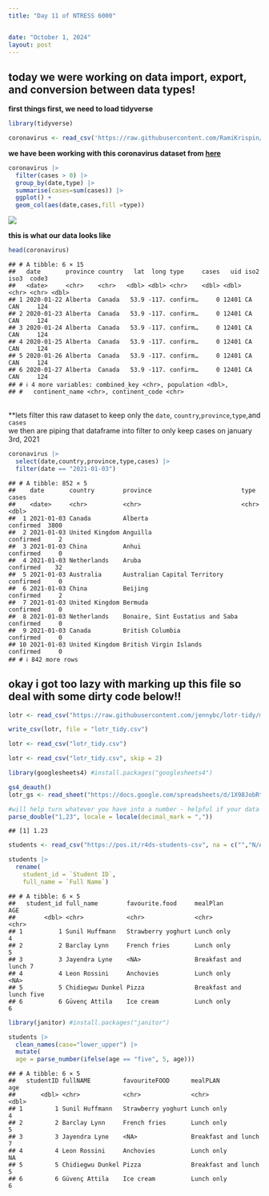 ```yaml
---
title: "Day 11 of NTRESS 6000"


date: "October 1, 2024"
layout: post
---
```


<script src="{{ site.url }}{{ site.baseurl }}/knitr_files/day_11_ntress_files/header-attrs-2.29/header-attrs.js"></script>

<section class="main-content">
<div
id="today-we-were-working-on-data-import-export-and-conversion-between-data-types"
class="section level2">
<h2>today we were working on data import, export, and conversion between
data types!</h2>
<p><strong>first things first, we need to load tidyverse</strong>
<br></p>
<div class="sourceCode" id="cb1"><pre class="sourceCode r"><code class="sourceCode r"><span id="cb1-1"><a href="#cb1-1" tabindex="-1"></a><span class="fu">library</span>(tidyverse)</span>
<span id="cb1-2"><a href="#cb1-2" tabindex="-1"></a></span>
<span id="cb1-3"><a href="#cb1-3" tabindex="-1"></a>coronavirus <span class="ot">&lt;-</span> <span class="fu">read_csv</span>(<span class="st">&#39;https://raw.githubusercontent.com/RamiKrispin/coronavirus/master/csv/coronavirus.csv&#39;</span>)</span></code></pre></div>
<p><strong>we have been working with this coronavirus dataset from <a
href="https://github.com/owid/covid-19-data">here</a></strong> <br></p>
<div class="sourceCode" id="cb2"><pre class="sourceCode r"><code class="sourceCode r"><span id="cb2-1"><a href="#cb2-1" tabindex="-1"></a>coronavirus <span class="sc">|&gt;</span> </span>
<span id="cb2-2"><a href="#cb2-2" tabindex="-1"></a>  <span class="fu">filter</span>(cases <span class="sc">&gt;</span> <span class="dv">0</span>) <span class="sc">|&gt;</span> </span>
<span id="cb2-3"><a href="#cb2-3" tabindex="-1"></a>  <span class="fu">group_by</span>(date,type) <span class="sc">|&gt;</span> </span>
<span id="cb2-4"><a href="#cb2-4" tabindex="-1"></a>  <span class="fu">summarise</span>(<span class="at">cases=</span><span class="fu">sum</span>(cases)) <span class="sc">|&gt;</span> </span>
<span id="cb2-5"><a href="#cb2-5" tabindex="-1"></a>  <span class="fu">ggplot</span>() <span class="sc">+</span> </span>
<span id="cb2-6"><a href="#cb2-6" tabindex="-1"></a>  <span class="fu">geom_col</span>(<span class="fu">aes</span>(date,cases,<span class="at">fill =</span>type))</span></code></pre></div>
<p><img
src="{{ site.url }}{{ site.baseurl }}/knitr_files/day_11_ntress_files/figure-html/unnamed-chunk-2-1.png" /><!-- --></p>
<p><strong>this is what our data looks like</strong> <br></p>
<div class="sourceCode" id="cb3"><pre class="sourceCode r"><code class="sourceCode r"><span id="cb3-1"><a href="#cb3-1" tabindex="-1"></a><span class="fu">head</span>(coronavirus)</span></code></pre></div>
<pre><code>## # A tibble: 6 × 15
##   date       province country   lat  long type     cases   uid iso2  iso3  code3
##   &lt;date&gt;     &lt;chr&gt;    &lt;chr&gt;   &lt;dbl&gt; &lt;dbl&gt; &lt;chr&gt;    &lt;dbl&gt; &lt;dbl&gt; &lt;chr&gt; &lt;chr&gt; &lt;dbl&gt;
## 1 2020-01-22 Alberta  Canada   53.9 -117. confirm…     0 12401 CA    CAN     124
## 2 2020-01-23 Alberta  Canada   53.9 -117. confirm…     0 12401 CA    CAN     124
## 3 2020-01-24 Alberta  Canada   53.9 -117. confirm…     0 12401 CA    CAN     124
## 4 2020-01-25 Alberta  Canada   53.9 -117. confirm…     0 12401 CA    CAN     124
## 5 2020-01-26 Alberta  Canada   53.9 -117. confirm…     0 12401 CA    CAN     124
## 6 2020-01-27 Alberta  Canada   53.9 -117. confirm…     0 12401 CA    CAN     124
## # ℹ 4 more variables: combined_key &lt;chr&gt;, population &lt;dbl&gt;,
## #   continent_name &lt;chr&gt;, continent_code &lt;chr&gt;</code></pre>
<p><br> **lets filter this raw dataset to keep only the
<code>date</code>,
<code>country</code>,<code>province</code>,<code>type</code>,and
<code>cases</code> <br> we then are piping that dataframe into filter to
only keep cases on january 3rd, 2021</p>
<div class="sourceCode" id="cb5"><pre class="sourceCode r"><code class="sourceCode r"><span id="cb5-1"><a href="#cb5-1" tabindex="-1"></a>coronavirus <span class="sc">|&gt;</span> </span>
<span id="cb5-2"><a href="#cb5-2" tabindex="-1"></a>  <span class="fu">select</span>(date,country,province,type,cases) <span class="sc">|&gt;</span> </span>
<span id="cb5-3"><a href="#cb5-3" tabindex="-1"></a>  <span class="fu">filter</span>(date <span class="sc">==</span> <span class="st">&quot;2021-01-03&quot;</span>)</span></code></pre></div>
<pre><code>## # A tibble: 852 × 5
##    date       country        province                         type      cases
##    &lt;date&gt;     &lt;chr&gt;          &lt;chr&gt;                            &lt;chr&gt;     &lt;dbl&gt;
##  1 2021-01-03 Canada         Alberta                          confirmed  3800
##  2 2021-01-03 United Kingdom Anguilla                         confirmed     2
##  3 2021-01-03 China          Anhui                            confirmed     0
##  4 2021-01-03 Netherlands    Aruba                            confirmed    32
##  5 2021-01-03 Australia      Australian Capital Territory     confirmed     0
##  6 2021-01-03 China          Beijing                          confirmed     2
##  7 2021-01-03 United Kingdom Bermuda                          confirmed     0
##  8 2021-01-03 Netherlands    Bonaire, Sint Eustatius and Saba confirmed     0
##  9 2021-01-03 Canada         British Columbia                 confirmed     0
## 10 2021-01-03 United Kingdom British Virgin Islands           confirmed     0
## # ℹ 842 more rows</code></pre>
</div>
<div
id="okay-i-got-too-lazy-with-marking-up-this-file-so-deal-with-some-dirty-code-below"
class="section level2">
<h2>okay i got too lazy with marking up this file so deal with some
dirty code below!!</h2>
<div class="sourceCode" id="cb7"><pre class="sourceCode r"><code class="sourceCode r"><span id="cb7-1"><a href="#cb7-1" tabindex="-1"></a>lotr <span class="ot">&lt;-</span> <span class="fu">read_csv</span>(<span class="st">&quot;https://raw.githubusercontent.com/jennybc/lotr-tidy/master/data/lotr_tidy.csv&quot;</span>)</span></code></pre></div>
<div class="sourceCode" id="cb8"><pre class="sourceCode r"><code class="sourceCode r"><span id="cb8-1"><a href="#cb8-1" tabindex="-1"></a><span class="fu">write_csv</span>(lotr, <span class="at">file =</span> <span class="st">&quot;lotr_tidy.csv&quot;</span>)</span>
<span id="cb8-2"><a href="#cb8-2" tabindex="-1"></a></span>
<span id="cb8-3"><a href="#cb8-3" tabindex="-1"></a>lotr <span class="ot">&lt;-</span> <span class="fu">read_csv</span>(<span class="st">&quot;lotr_tidy.csv&quot;</span>)</span></code></pre></div>
<div class="sourceCode" id="cb9"><pre class="sourceCode r"><code class="sourceCode r"><span id="cb9-1"><a href="#cb9-1" tabindex="-1"></a>lotr <span class="ot">&lt;-</span> <span class="fu">read_csv</span>(<span class="st">&quot;lotr_tidy.csv&quot;</span>, <span class="at">skip =</span> <span class="dv">2</span>)</span></code></pre></div>
<div class="sourceCode" id="cb10"><pre class="sourceCode r"><code class="sourceCode r"><span id="cb10-1"><a href="#cb10-1" tabindex="-1"></a><span class="fu">library</span>(googlesheets4) <span class="co">#install.packages(&quot;googlesheets4&quot;)</span></span>
<span id="cb10-2"><a href="#cb10-2" tabindex="-1"></a></span>
<span id="cb10-3"><a href="#cb10-3" tabindex="-1"></a><span class="fu">gs4_deauth</span>()</span>
<span id="cb10-4"><a href="#cb10-4" tabindex="-1"></a>lotr_gs <span class="ot">&lt;-</span> <span class="fu">read_sheet</span>(<span class="st">&quot;https://docs.google.com/spreadsheets/d/1X98JobRtA3JGBFacs_JSjiX-4DPQ0vZYtNl_ozqF6IE/edit#gid=754443596&quot;</span>)</span></code></pre></div>
<div class="sourceCode" id="cb11"><pre class="sourceCode r"><code class="sourceCode r"><span id="cb11-1"><a href="#cb11-1" tabindex="-1"></a><span class="co">#will help turn whatever you have into a number - helpful if your data isnt read as numeric</span></span>
<span id="cb11-2"><a href="#cb11-2" tabindex="-1"></a><span class="fu">parse_double</span>(<span class="st">&quot;1,23&quot;</span>, <span class="at">locale =</span> <span class="fu">locale</span>(<span class="at">decimal_mark =</span> <span class="st">&quot;,&quot;</span>))</span></code></pre></div>
<pre><code>## [1] 1.23</code></pre>
<div class="sourceCode" id="cb13"><pre class="sourceCode r"><code class="sourceCode r"><span id="cb13-1"><a href="#cb13-1" tabindex="-1"></a>students <span class="ot">&lt;-</span> <span class="fu">read_csv</span>(<span class="st">&quot;https://pos.it/r4ds-students-csv&quot;</span>, <span class="at">na =</span> <span class="fu">c</span>(<span class="st">&quot;&quot;</span>,<span class="st">&quot;N/A&quot;</span>))</span></code></pre></div>
<div class="sourceCode" id="cb14"><pre class="sourceCode r"><code class="sourceCode r"><span id="cb14-1"><a href="#cb14-1" tabindex="-1"></a>students <span class="sc">|&gt;</span> </span>
<span id="cb14-2"><a href="#cb14-2" tabindex="-1"></a>  <span class="fu">rename</span>(</span>
<span id="cb14-3"><a href="#cb14-3" tabindex="-1"></a>    <span class="at">student_id =</span> <span class="st">`</span><span class="at">Student ID</span><span class="st">`</span>,</span>
<span id="cb14-4"><a href="#cb14-4" tabindex="-1"></a>    <span class="at">full_name =</span> <span class="st">`</span><span class="at">Full Name</span><span class="st">`</span>)</span></code></pre></div>
<pre><code>## # A tibble: 6 × 5
##   student_id full_name        favourite.food     mealPlan            AGE  
##        &lt;dbl&gt; &lt;chr&gt;            &lt;chr&gt;              &lt;chr&gt;               &lt;chr&gt;
## 1          1 Sunil Huffmann   Strawberry yoghurt Lunch only          4    
## 2          2 Barclay Lynn     French fries       Lunch only          5    
## 3          3 Jayendra Lyne    &lt;NA&gt;               Breakfast and lunch 7    
## 4          4 Leon Rossini     Anchovies          Lunch only          &lt;NA&gt; 
## 5          5 Chidiegwu Dunkel Pizza              Breakfast and lunch five 
## 6          6 Güvenç Attila    Ice cream          Lunch only          6</code></pre>
<div class="sourceCode" id="cb16"><pre class="sourceCode r"><code class="sourceCode r"><span id="cb16-1"><a href="#cb16-1" tabindex="-1"></a><span class="fu">library</span>(janitor) <span class="co">#install.packages(&quot;janitor&quot;)</span></span>
<span id="cb16-2"><a href="#cb16-2" tabindex="-1"></a></span>
<span id="cb16-3"><a href="#cb16-3" tabindex="-1"></a>students <span class="sc">|&gt;</span> </span>
<span id="cb16-4"><a href="#cb16-4" tabindex="-1"></a>  <span class="fu">clean_names</span>(<span class="at">case=</span><span class="st">&quot;lower_upper&quot;</span>) <span class="sc">|&gt;</span> </span>
<span id="cb16-5"><a href="#cb16-5" tabindex="-1"></a>  <span class="fu">mutate</span>(</span>
<span id="cb16-6"><a href="#cb16-6" tabindex="-1"></a>  <span class="at">age =</span> <span class="fu">parse_number</span>(<span class="fu">ifelse</span>(age <span class="sc">==</span> <span class="st">&quot;five&quot;</span>, <span class="dv">5</span>, age)))</span></code></pre></div>
<pre><code>## # A tibble: 6 × 5
##   studentID fullNAME         favouriteFOOD      mealPLAN              age
##       &lt;dbl&gt; &lt;chr&gt;            &lt;chr&gt;              &lt;chr&gt;               &lt;dbl&gt;
## 1         1 Sunil Huffmann   Strawberry yoghurt Lunch only              4
## 2         2 Barclay Lynn     French fries       Lunch only              5
## 3         3 Jayendra Lyne    &lt;NA&gt;               Breakfast and lunch     7
## 4         4 Leon Rossini     Anchovies          Lunch only             NA
## 5         5 Chidiegwu Dunkel Pizza              Breakfast and lunch     5
## 6         6 Güvenç Attila    Ice cream          Lunch only              6</code></pre>
</div>
</section>
